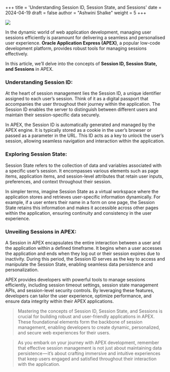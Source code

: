 +++
title = 'Understanding Session ID, Session State, and Sessions'
date = 2024-04-19
draft = false
author = "Ashwini Shalke"
weight = 5
+++



![](https://cdn-images-1.medium.com/max/2600/1*uUVn1Jv3LNCpfGpzhRgrQA.png)

In the dynamic world of web application development, managing user sessions efficiently is paramount for delivering a seamless and personalised user experience. **Oracle Application Express (APEX)**, a popular low-code development platform, provides robust tools for managing sessions effectively.

In this article, we’ll delve into the concepts of **Session ID, Session State, and Sessions** in APEX.

### Understanding Session ID:

At the heart of session management lies the Session ID, a unique identifier assigned to each user’s session. Think of it as a digital passport that accompanies the user throughout their journey within the application. The Session ID enables the server to distinguish between different users and maintain their session-specific data securely.

In APEX, the Session ID is automatically generated and managed by the APEX engine. It is typically stored as a cookie in the user’s browser or passed as a parameter in the URL. This ID acts as a key to unlock the user’s session, allowing seamless navigation and interaction within the application.

### Exploring Session State:

Session State refers to the collection of data and variables associated with a specific user’s session. It encompasses various elements such as page items, application items, and session-level attributes that retain user inputs, preferences, and context throughout their session.

In simpler terms, imagine Session State as a virtual workspace where the application stores and retrieves user-specific information dynamically. For example, if a user enters their name in a form on one page, the Session State retains this information and makes it accessible across other pages within the application, ensuring continuity and consistency in the user experience.

### Unveiling Sessions in APEX:

A Session in APEX encapsulates the entire interaction between a user and the application within a defined timeframe. It begins when a user accesses the application and ends when they log out or their session expires due to inactivity. During this period, the Session ID serves as the key to access and manipulate the Session State, enabling seamless data persistence and personalization.

APEX provides developers with powerful tools to manage sessions efficiently, including session timeout settings, session state management APIs, and session-level security controls. By leveraging these features, developers can tailor the user experience, optimize performance, and ensure data integrity within their APEX applications.

> Mastering the concepts of Session ID, Session State, and Sessions is crucial for building robust and user-friendly applications in APEX. These foundational elements form the backbone of session management, enabling developers to create dynamic, personalized, and secure web experiences for their users.

> As you embark on your journey with APEX development, remember that effective session management is not just about maintaining data persistence — it’s about crafting immersive and intuitive experiences that keep users engaged and satisfied throughout their interaction with the application.





